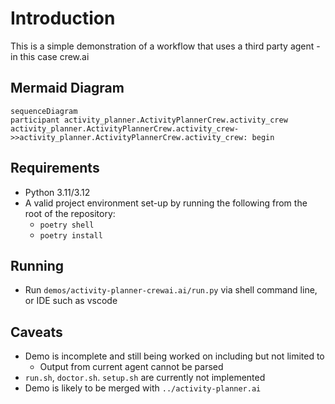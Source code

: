 # Introduction

This is a simple demonstration of a workflow that uses a third party agent - in this case crew.ai

## Mermaid Diagram

<!-- MERMAID_START -->
```mermaid
sequenceDiagram
participant activity_planner.ActivityPlannerCrew.activity_crew
activity_planner.ActivityPlannerCrew.activity_crew->>activity_planner.ActivityPlannerCrew.activity_crew: begin
```
<!-- MERMAID_END -->

## Requirements

* Python 3.11/3.12
* A valid project environment set-up by running the following from the root of the repository:
  * `poetry shell`
  * `poetry install`

## Running

* Run `demos/activity-planner-crewai.ai/run.py` via shell command line, or IDE such as vscode

## Caveats

* Demo is incomplete and still being worked on including but not limited to
  * Output from current agent cannot be parsed
* `run.sh`, `doctor.sh`. `setup.sh` are currently not implemented
* Demo is likely to be merged with `../activity-planner.ai`
